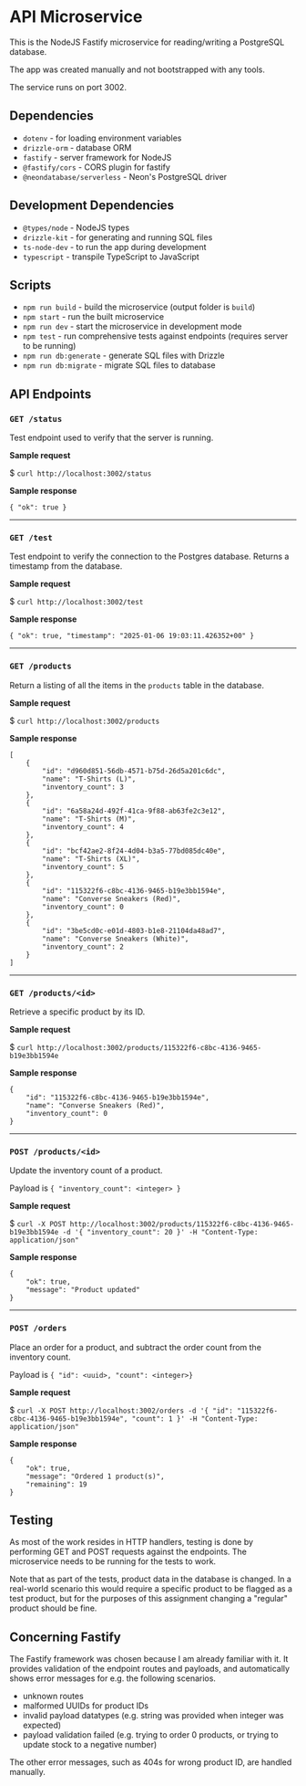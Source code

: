 # API Microservice

This is the NodeJS Fastify microservice for reading/writing a PostgreSQL database.

The app was created manually and not bootstrapped with any tools.

The service runs on port 3002.

## Dependencies

- `dotenv` - for loading environment variables
- `drizzle-orm` - database ORM
- `fastify` - server framework for NodeJS
- `@fastify/cors` - CORS plugin for fastify
- `@neondatabase/serverless` - Neon's PostgreSQL driver

## Development Dependencies

- `@types/node` - NodeJS types
- `drizzle-kit` - for generating and running SQL files
- `ts-node-dev` - to run the app during development
- `typescript` - transpile TypeScript to JavaScript

## Scripts

- `npm run build` - build the microservice (output folder is `build`)
- `npm start` - run the built microservice
- `npm run dev` - start the microservice in development mode
- `npm test` - run comprehensive tests against endpoints (requires server to be running)
- `npm run db:generate` - generate SQL files with Drizzle
- `npm run db:migrate` - migrate SQL files to database

## API Endpoints

### `GET /status`

Test endpoint used to verify that the server is running.

**Sample request**

$ `curl http://localhost:3002/status`

**Sample response**

```
{ "ok": true }
```

---

### `GET /test`

Test endpoint to verify the connection to the Postgres database. Returns a timestamp from the database.

**Sample request**

$ `curl http://localhost:3002/test`

**Sample response**

```
{ "ok": true, "timestamp": "2025-01-06 19:03:11.426352+00" }
```

---

### `GET /products`

Return a listing of all the items in the `products` table in the database.

**Sample request**

$ `curl http://localhost:3002/products`

**Sample response**

```
[
    {
        "id": "d960d851-56db-4571-b75d-26d5a201c6dc",
        "name": "T-Shirts (L)",
        "inventory_count": 3
    },
    {
        "id": "6a58a24d-492f-41ca-9f88-ab63fe2c3e12",
        "name": "T-Shirts (M)",
        "inventory_count": 4
    },
    {
        "id": "bcf42ae2-8f24-4d04-b3a5-77bd085dc40e",
        "name": "T-Shirts (XL)",
        "inventory_count": 5
    },
    {
        "id": "115322f6-c8bc-4136-9465-b19e3bb1594e",
        "name": "Converse Sneakers (Red)",
        "inventory_count": 0
    },
    {
        "id": "3be5cd0c-e01d-4803-b1e8-21104da48ad7",
        "name": "Converse Sneakers (White)",
        "inventory_count": 2
    }
]
```

---

### `GET /products/<id>`

Retrieve a specific product by its ID.

**Sample request**

$ `curl http://localhost:3002/products/115322f6-c8bc-4136-9465-b19e3bb1594e`

**Sample response**

```
{
    "id": "115322f6-c8bc-4136-9465-b19e3bb1594e",
    "name": "Converse Sneakers (Red)",
    "inventory_count": 0
}
```

---

### `POST /products/<id>`

Update the inventory count of a product.

Payload is `{ "inventory_count": <integer> }`

**Sample request**

$ `curl -X POST http://localhost:3002/products/115322f6-c8bc-4136-9465-b19e3bb1594e -d '{ "inventory_count": 20 }' -H "Content-Type: application/json"`

**Sample response**

```
{
    "ok": true,
    "message": "Product updated"
}
```

---

### `POST /orders`

Place an order for a product, and subtract the order count from the inventory count.

Payload is `{ "id": <uuid>, "count": <integer>}`

**Sample request**

$ `curl -X POST http://localhost:3002/orders -d '{ "id": "115322f6-c8bc-4136-9465-b19e3bb1594e", "count": 1 }' -H "Content-Type: application/json"`

**Sample response**

```
{
    "ok": true,
    "message": "Ordered 1 product(s)",
    "remaining": 19
}
```

## Testing

As most of the work resides in HTTP handlers, testing is done by performing GET and POST requests against the endpoints. The microservice needs to be running for the tests to work.

Note that as part of the tests, product data in the database is changed. In a real-world scenario this would require a specific product to be flagged as a test product, but for the purposes of this assignment changing a "regular" product should be fine.

## Concerning Fastify

The Fastify framework was chosen because I am already familiar with it. It provides validation of the endpoint routes and payloads, and automatically shows error messages for e.g. the following scenarios.

- unknown routes
- malformed UUIDs for product IDs
- invalid payload datatypes (e.g. string was provided when integer was expected)
- payload validation failed (e.g. trying to order 0 products, or trying to update stock to a negative number)

The other error messages, such as 404s for wrong product ID, are handled manually.
